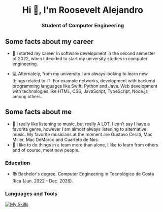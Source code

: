 <h1 align="center">Hi 👋, I'm Roosevelt Alejandro</h1>
<h3 align="center"> Student of Computer Engineering</h3>

## Some facts about my career
- :seedling: I started my career in software development in the second semester of 2022, when I decided to start my university studies in computer engineering.

- :computer: Alternately, from my university I am always looking to learn new things related to IT. For example networks, development with backend programming languages like Swift, Python and Java. Web development with technologies like HTML, CSS, JavaScript, TypeScript, Node.js among others.

## Some facts about me
- :minidisc: I really like listening to music, but really A LOT. I can't say I have a favorite genre, however I am almost always listening to alternative music. My favorite musicians at the moment are Gustavo Cerati, Mac Miller, Mac DeMarco and Cuarteto de Nos.
- :busts_in_silhouette: I like to do things in a team more than alone, I like to learn from others and of course, meet new people.

### Education
- :books: Bachelor's degree, Computer Engineering in Tecnológico de Costa Rica (Jun. 2022 - Dec. 2026).



<h3 align="left">Languages and Tools</h3>

[![My Skills](https://skillicons.dev/icons?i=cpp,py,java,html,css,javascript,typescript,nodejs,latex,mysql,idea,vscode,discord,linux)](https://skillicons.dev)


